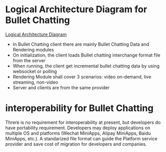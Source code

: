 # Logical Architecture Diagram for Bullet Chatting 


[Logical Architecture Diagram](../images/architecture/global.png)


- In Bullet Chatting client there are mainly Bullet Chatting Data and Rendering modules
- On initialization, the client loads Bullet chatting interchange format file from the server
- When running, the client get incremental bullet chatting data by using websocket or polling
- Rendering Module shall cover 3 scenarios: video on-demand, live streaming, non-video
- Server and clients are from the same provider



# interoperability for Bullet Chatting

Threre is no requirement for interoperability at present, but developers do have portability requirement. Developers may deploy applications on multiple OS and platforms (Wechat MiniApps, Alipay MiniApps, Baidu MiniApps, etc.). A standarized file format can guide the Platform service provider and save cost of migration for developers and companies.
